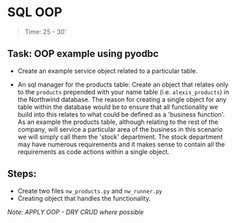 # SQL OOP
> Time: 25 - 30'

## Task: OOP example using pyodbc

- Create an example service object related to a particular table.

- An sql manager for the products table:
  Create an object that relates only to the `products` prepended with your name table (i.e. `alexis_products`) in the Northwind database. 
  The reason for creating a single object for any table within the database would be to ensure that all functionality we build into this relates to what could be defined as a 'business function'.
  As an example the products table, although relating to the rest of the company, will service a particular area of the business in this scenario we will simply call them the 'stock' department.
  The stock department may have numerous requirements and it makes sense to contain all the requirements as code actions within a single object.

## Steps:
- Create two files `nw_products.py` and `nw_runner.py` 
- Creating object that handles the functionality.

*Note: APPLY OOP - DRY CRUD where possible*

